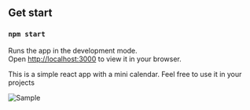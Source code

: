 

## Get start

### `npm start`

Runs the app in the development mode.\
Open [http://localhost:3000](http://localhost:3000) to view it in your browser.

This is a simple react app with a mini calendar. Feel free to use it in your projects

![Sample](https://uploaddeimagens.com.br/images/004/605/764/original/exemplo.png)

